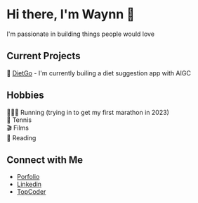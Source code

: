 # Hi there, I'm Waynn 👋
I'm passionate in building things people would love

## Current Projects
🥗 [DietGo](#) - I'm currently builing a diet suggestion app with AIGC


## Hobbies
🏃🏽‍♂️ Running (trying in to get my first marathon in 2023)\
🎾 Tennis\
🎬 Films\
📖 Reading

## Connect with Me
- [Porfolio](www.wpzeng.com)
- [Linkedin](www.linkedin.com/in/wpzeng)
- [TopCoder](www.topcoder.com/members/waynn)
